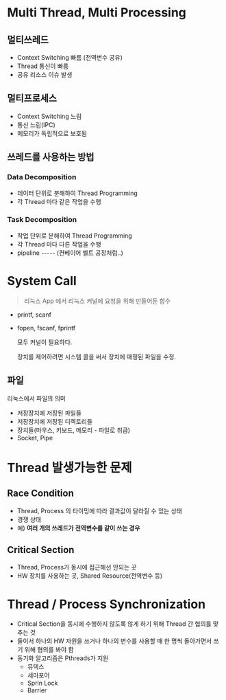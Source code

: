 # Multi Thread, Multi Processing

## 멀티쓰레드

- Context Switching 빠름 (전역변수 공유)
- Thread 통신이 빠름
- 공유 리소스 이슈 발생



## 멀티프로세스

- Context Switching 느림
- 통신 느림(IPC)
- 메모리가 독립적으로 보호됨



## 쓰레드를 사용하는 방법

### Data Decomposition

- 데이터 단위로 분해하여 Thread Programming
- 각 Thread 마다 같은 작업을 수행

### Task Decomposition

- 작업 단위로 분해하여 Thread Programming
- 각 Thread 마다 다른 작업을 수행
- pipeline ----- (컨베이어 벨트 공장처럼..)



# System Call

> 리눅스 App 에서 리눅스 커널에 요청을 위해 만들어둔 함수

- printf, scanf 

- fopen, fscanf, fprintf 

  모두 커널이 필요하다.

  장치를 제어하려면 시스템 콜을 써서 장치에 매핑된 파일을 수정.



## 파일

리눅스에서 파일의 의미

- 저장장치에 저장된 파일들
- 저장장치에 저장된 디렉토리들
- 장치들(마우스, 키보드, 메모리 - 파일로 취급)
- Socket, Pipe



# Thread 발생가능한 문제

## Race Condition

- Thread, Process 의 타이밍에 따라 결과값이 달라질 수 있는 상태
- 경쟁 상태
- 예) **여러 개의 쓰레드가 전역변수를 같이 쓰는 경우**



## Critical Section

- Thread, Process가 동시에 접근해선 안되는 곳
- HW 장치를 사용하는 곳, Shared Resource(전역변수 등)



# Thread / Process Synchronization

- Critical Section을 동시에 수행하지 않도록 않게 하기 위해 Thread 간 협의를 맞추는 것
- 둘이서 하나의 HW 자원을 쓰거나 하나의 변수를 사용할 때 한 명씩 돌아가면서 쓰기 위해 협의를 봐야 함
- 동기화 알고리즘은 Pthreads가 지원
  - 뮤텍스
  - 세마포어
  - Sprin Lock
  - Barrier